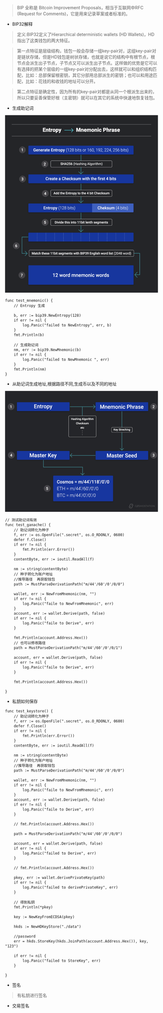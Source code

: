 > BIP 全称是 Bitcoin Improvement Proposals，相当于互联网中RFC (Request for Comments)，它是用来记录草案或者标准的。

- BIP32解释

> 定义:BIP32定义了Hierarchical deterministic wallets (HD Wallets)，HD指出了这类钱包的两大特征。

> 第一点特征是层级结构，钱包一般会存储一组key-pair对，这组key-pair对是链状存储，但是HD钱包是树状存储，也就是说它的结构中有根节点，根节点会派生出子节点，子节点又可以派生出子节点。这样做的优势是它可以有选择的把某个层级的一组key-pair对分配出去，这样就可以和组织结构匹配，比如：总部保留根密钥，其它分部用总部派生的密钥；也可以和用途匹配，比如：花钱的和收钱的地址可以分开。

> 第二点特征是确定性，因为所有的key-pair对都是从同一个根派生出来的，所以只要妥善保管好根（主密钥）就可以在其它的系统中快速地恢复钱包。

 

- 生成助记词 

![image](./img/creatword.png)

```
func test_mnemonic() {
	// Entropy 生成

	b, err := bip39.NewEntropy(128)
	if err != nil {
		log.Panic("failed to NewEntropy", err, b)
	}
	fmt.Println(b)

	// 生成助记词
	nm, err := bip39.NewMnemonic(b)
	if err != nil {
		log.Panic("failed to NewMnemonic ", err)
	}
	fmt.Println(nm)
}
```

- 从助记词生成地址,根据路径不同,生成币以及不同的地址

![image](./img/createbtceth.png)


```
// 测试助记词有效
func test_ganache() {
	// 助记词转化为种子
	f, err := os.OpenFile(".secret", os.O_RDONLY, 0600)
	defer f.Close()
	if err != nil {
		fmt.Println(err.Error())
	}
	contentByte, err := ioutil.ReadAll(f)

	nm := string(contentByte)
	// 种子转化为账户地址
	//推导路径  再获取钱包
	path := MustParseDerivationPath("m/44'/60'/0'/0/0")

	wallet, err := NewFromMnemonic(nm, "")
	if err != nil {
		log.Panic("faile to NewFromMnemonic", err)
	}
	account, err := wallet.Derive(path, false)
	if err != nil {
		log.Panic("faile to Derive", err)
	}

	fmt.Println(account.Address.Hex())
    // 也可以修改路径 
	path = MustParseDerivationPath("m/44'/60'/0'/0/1")

	account, err = wallet.Derive(path, false)
	if err != nil {
		log.Panic("faile to Derive", err)
	}

	fmt.Println(account.Address.Hex())

}

```

- 私钥如何保存 

```
func test_keystore() {
	// 助记词转化为种子
	f, err := os.OpenFile(".secret", os.O_RDONLY, 0600)
	defer f.Close()
	if err != nil {
		fmt.Println(err.Error())
	}
	contentByte, err := ioutil.ReadAll(f)

	nm := string(contentByte)
	// 种子转化为账户地址
	//推导路径  再获取钱包
	path := MustParseDerivationPath("m/44'/60'/0'/0/0")

	wallet, err := NewFromMnemonic(nm, "")
	if err != nil {
		log.Panic("faile to NewFromMnemonic", err)
	}
	account, err := wallet.Derive(path, false)
	if err != nil {
		log.Panic("faile to Derive", err)
	}

	// fmt.Println(account.Address.Hex())

	path = MustParseDerivationPath("m/44'/60'/0'/0/0")

	account, err = wallet.Derive(path, false)
	if err != nil {
		log.Panic("failed to Derive", err)
	}

	// fmt.Println(account.Address.Hex())

	pkey, err := wallet.derivePrivateKey(path)
	if err != nil {
		log.Panic("failed to derivePrivateKey", err)
	}

	// 得到私钥
	fmt.Println(*pkey)

	key := NewKeyFromECDSA(pkey)

	hkds := NewHDKeyStore("./data")

	//password
	err = hkds.StoreKey(hkds.JoinPath(account.Address.Hex()), key, "123")

	if err != nil {
		log.Panic("failed to StoreKey", err)
	}

}

```


- 签名

> 有私钥进行签名

- 交易签名


